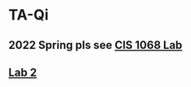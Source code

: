 # TA-Qi

## 2022 Spring pls see [CIS 1068 Lab](https://github.com/edzq/TA-Qi/blob/main/CIS%201068%20Lab.md)

## [Lab 2](lab2.md)
